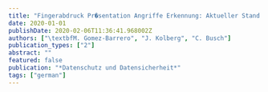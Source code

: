 ```yaml
---
title: "Fingerabdruck Pr�sentation Angriffe Erkennung: Aktueller Stand und offene Herausforderungen"
date: 2020-01-01
publishDate: 2020-02-06T11:36:41.968002Z
authors: ["\textbfM. Gomez-Barrero", "J. Kolberg", "C. Busch"]
publication_types: ["2"]
abstract: ""
featured: false
publication: "*Datenschutz und Datensicherheit*"
tags: ["german"]
---
```


